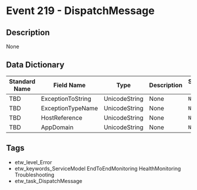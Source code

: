 # Event 219 - DispatchMessage

## Description
None

## Data Dictionary
|Standard Name|Field Name|Type|Description|Sample Value|
|---|---|---|---|---|
|TBD|ExceptionToString|UnicodeString|None|`None`|
|TBD|ExceptionTypeName|UnicodeString|None|`None`|
|TBD|HostReference|UnicodeString|None|`None`|
|TBD|AppDomain|UnicodeString|None|`None`|

## Tags
* etw_level_Error
* etw_keywords_ServiceModel EndToEndMonitoring HealthMonitoring Troubleshooting
* etw_task_DispatchMessage